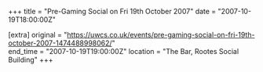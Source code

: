 +++
title = "Pre-Gaming Social on Fri 19th October 2007"
date = "2007-10-19T18:00:00Z"

[extra]
original = "https://uwcs.co.uk/events/pre-gaming-social-on-fri-19th-october-2007-1474488998062/"    
end_time = "2007-10-19T19:00:00Z"
location = "The Bar, Rootes Social Building"
+++



